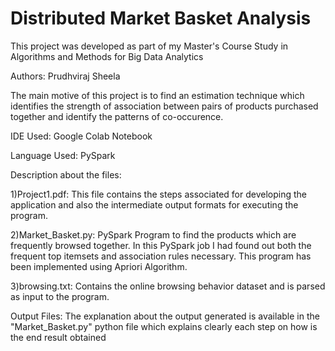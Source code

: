 # Distributed Market Basket Analysis

This project was developed as part of my Master's Course Study in Algorithms and Methods for Big Data Analytics

Authors: Prudhviraj Sheela

The main motive of this project is to find an estimation technique which identifies the strength of association between pairs of products purchased together and identify the patterns of co-occurence.

IDE Used: Google Colab Notebook

Language Used: PySpark

Description about the files:

1)Project1.pdf: This file contains the steps associated for developing the application and also the intermediate output formats for executing the program.

2)Market_Basket.py: PySpark Program to find the products which are frequently browsed together. In this PySpark job I had found out both the frequent top itemsets and association rules necessary. This program has been implemented using Apriori Algorithm.

3)browsing.txt: Contains the online browsing behavior dataset and is parsed as input to the program.

Output Files: The explanation about the output generated is available in the "Market_Basket.py" python file which explains clearly each step on how is the end result obtained
